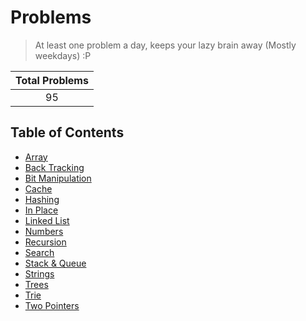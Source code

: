 # Problems

> At least one problem a day, keeps your lazy brain away (Mostly weekdays) :P

| Total Problems |
| :------------: |
|       95       |

## Table of Contents

- [Array](./array/README.md)
- [Back Tracking](./back%20tracking/README.md)
- [Bit Manipulation](./bit%20manipulation/README.md)
- [Cache](./cache/README.md)
- [Hashing](./hashing/README.md)
- [In Place](./in%20place/README.md)
- [Linked List](./linked%20list/README.md)
- [Numbers](./numbers/README.md)
- [Recursion](./recursion/README.md)
- [Search](./search/README.md)
- [Stack & Queue](./stack%20and%20queue/README.md)
- [Strings](./strings/README.md)
- [Trees](./trees/README.md)
- [Trie](./trie/README.md)
- [Two Pointers](./two%20pointers//README.md)
